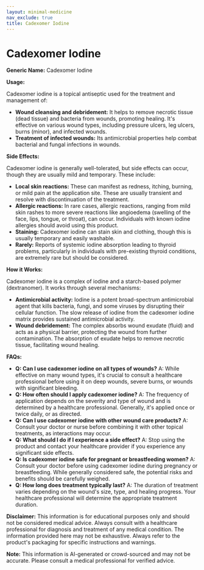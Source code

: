 ```yaml
---
layout: minimal-medicine
nav_exclude: true
title: Cadexomer Iodine
---
```


# Cadexomer Iodine

**Generic Name:** Cadexomer Iodine

**Usage:**

Cadexomer iodine is a topical antiseptic used for the treatment and management of:

* **Wound cleansing and debridement:** It helps to remove necrotic tissue (dead tissue) and bacteria from wounds, promoting healing.  It's effective on various wound types, including pressure ulcers, leg ulcers, burns (minor), and infected wounds.
* **Treatment of infected wounds:** Its antimicrobial properties help combat bacterial and fungal infections in wounds.


**Side Effects:**

Cadexomer iodine is generally well-tolerated, but side effects can occur, though they are usually mild and temporary. These include:

* **Local skin reactions:**  These can manifest as redness, itching, burning, or mild pain at the application site.  These are usually transient and resolve with discontinuation of the treatment.
* **Allergic reactions:** In rare cases, allergic reactions, ranging from mild skin rashes to more severe reactions like angioedema (swelling of the face, lips, tongue, or throat), can occur.  Individuals with known iodine allergies should avoid using this product.
* **Staining:** Cadexomer iodine can stain skin and clothing, though this is usually temporary and easily washable.
* **Rarely:** Reports of systemic iodine absorption leading to thyroid problems, particularly in individuals with pre-existing thyroid conditions, are extremely rare but should be considered.


**How it Works:**

Cadexomer iodine is a complex of iodine and a starch-based polymer (dextranomer).  It works through several mechanisms:

* **Antimicrobial activity:** Iodine is a potent broad-spectrum antimicrobial agent that kills bacteria, fungi, and some viruses by disrupting their cellular function.  The slow release of iodine from the cadexomer iodine matrix provides sustained antimicrobial activity.
* **Wound debridement:** The complex absorbs wound exudate (fluid) and acts as a physical barrier, protecting the wound from further contamination.  The absorption of exudate helps to remove necrotic tissue, facilitating wound healing.


**FAQs:**

* **Q: Can I use cadexomer iodine on all types of wounds?**  A: While effective on many wound types, it's crucial to consult a healthcare professional before using it on deep wounds, severe burns, or wounds with significant bleeding.
* **Q: How often should I apply cadexomer iodine?** A: The frequency of application depends on the severity and type of wound and is determined by a healthcare professional.  Generally, it's applied once or twice daily, or as directed.
* **Q: Can I use cadexomer iodine with other wound care products?** A:  Consult your doctor or nurse before combining it with other topical treatments, as interactions may occur.
* **Q: What should I do if I experience a side effect?** A: Stop using the product and contact your healthcare provider if you experience any significant side effects.
* **Q: Is cadexomer iodine safe for pregnant or breastfeeding women?** A:  Consult your doctor before using cadexomer iodine during pregnancy or breastfeeding. While generally considered safe, the potential risks and benefits should be carefully weighed.
* **Q:  How long does treatment typically last?** A: The duration of treatment varies depending on the wound's size, type, and healing progress.  Your healthcare professional will determine the appropriate treatment duration.


**Disclaimer:** This information is for educational purposes only and should not be considered medical advice. Always consult with a healthcare professional for diagnosis and treatment of any medical condition.  The information provided here may not be exhaustive.  Always refer to the product's packaging for specific instructions and warnings.


**Note:** This information is AI-generated or crowd-sourced and may not be accurate. Please consult a medical professional for verified advice.